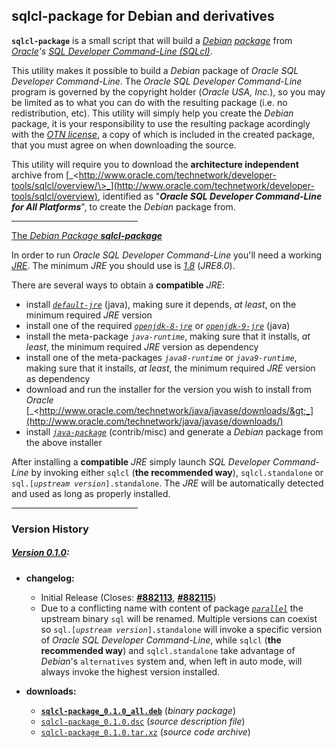 ## sqlcl-package for Debian and derivatives

**`sqlcl-package`** is a small script that will build a [_Debian_](http://www.debian.org) [_package_](http://www.wikipedia.org/wiki/Deb_%28file_format%29) from [_Oracle_](http://www.oracle.com)_'s_ [_SQL Developer Command-Line (SQLcl)_](http://www.oracle.com/technetwork/developer-tools/sqlcl/overview/).

This utility makes it possible to build a _Debian_ package of _Oracle SQL Developer Command-Line_. The _Oracle SQL Developer Command-Line_ program is governed by the copyright holder (_Oracle USA, Inc._), so you may be limited as to what you can do with the resulting package (i.e. no redistribution, etc). This utility will simply help you create the _Debian_ package, it is your responsibility to use the resulting package acordingly with the [_OTN license_](http://www.oracle.com/technetwork/licenses/sqldev-license-152021.html), a copy of which is included in the created package, that you must agree on when downloading the source.

This utility will require you to download the **architecture independent** archive from [_\<http://www.oracle.com/technetwork/developer-tools/sqlcl/overview/\>_](http://www.oracle.com/technetwork/developer-tools/sqlcl/overview), identified as "**_Oracle SQL Developer Command-Line for All Platforms_**", to create the _Debian_ package from.

<hr width="40%">

<u>The <em>Debian Package</em> <strong><em>sqlcl-package</em></strong></u>

In order to run _Oracle SQL Developer Command-Line_ you'll need a working [_JRE_](http://www.wikipedia.org/wiki/JRE). The minimum _JRE_ you should use is [_1.8_](http://www.oracle.com/technetwork/java/javase/downloads/java-archive-javase8-2177648.html) (_JRE8.0_).

There are several ways to obtain a **compatible** _JRE_:
- install [_`default-jre`_](http://packages.debian.org/search?searchon=names&exact=1&suite=all&section=all&keywords=default-jre) (java), making sure it depends, _at least_, on the minimum required _JRE_ version
- install one of the required [_`openjdk-8-jre`_](http://packages.debian.org/search?searchon=names&exact=1&suite=all&section=all&keywords=openjdk-8-jre) or [_`openjdk-9-jre`_](http://packages.debian.org/search?searchon=names&exact=1&suite=all&section=all&keywords=openjdk-9-jre) (java)
- install the meta-package _`java-runtime`_, making sure that it installs, _at least_, the minimum required _JRE_ version as dependency
- install one of the meta-packages _`java8-runtime`_ or _`java9-runtime`_, making sure that it installs, _at least_, the minimum required _JRE_ version as dependency
- download and run the installer for the version you wish to install from _Oracle_ [_&lt;http://www.oracle.com/technetwork/java/javase/downloads/&gt;_](http://www.oracle.com/technetwork/java/javase/downloads/)
- install [_`java-package`_](http://packages.debian.org/search?searchon=names&exact=1&suite=all&section=all&keywords=java-package) (contrib/misc) and generate a _Debian_ package from the above installer

After installing a **compatible** _JRE_ simply launch _SQL Developer Command-Line_ by invoking either `sqlcl` (**the recommended way**), `sqlcl.standalone` or `sql.[`_`upstream version`_`].standalone`. The _JRE_ will be automatically detected and used as long as properly installed.

<hr width="40%">

### **Version History**

##### [Version 0.1.0](https://github.com/lazarusllong/sqlcl-package/releases/tag/0.1.0):
- **changelog:**
  - Initial Release (Closes: [**#882113**](http://bugs.debian.org/cgi-bin/bugreport.cgi?bug=882113), [**#882115**](http://bugs.debian.org/cgi-bin/bugreport.cgi?bug=882115))
  - Due to a conflicting name with content of package [_`parallel`_](http://packages.debian.org/search?searchon=names&exact=1&suite=all&section=all&keywords=parallel) the upstream binary `sql` will be renamed. Multiple versions can coexist so `sql.[`_`upstream version`_`].standalone` will invoke a specific version of _Oracle SQL Developer Command-Line_, while `sqlcl` (**the recommended way**) and `sqlcl.standalone` take advantage of _Debian_'s `alternatives` system and, when left in auto mode, will always invoke the highest version installed. 

- **downloads:**
  - [**`sqlcl-package_0.1.0_all.deb`**](https://github.com/lazarusllong/sqlcl-package/releases/download/0.1.0/sqlcl-package_0.1.0_all.deb) (_binary package_)
  - [`sqlcl-package_0.1.0.dsc`](https://github.com/lazarusllong/sqlcl-package/releases/download/0.1.0/sqlcl-package_0.1.0.dsc) (_source description file_)
  - [`sqlcl-package_0.1.0.tar.xz`](https://github.com/lazarusllong/sqlcl-package/releases/download/0.1.0/sqlcl-package_0.1.0.tar.xz) (_source code archive_)
